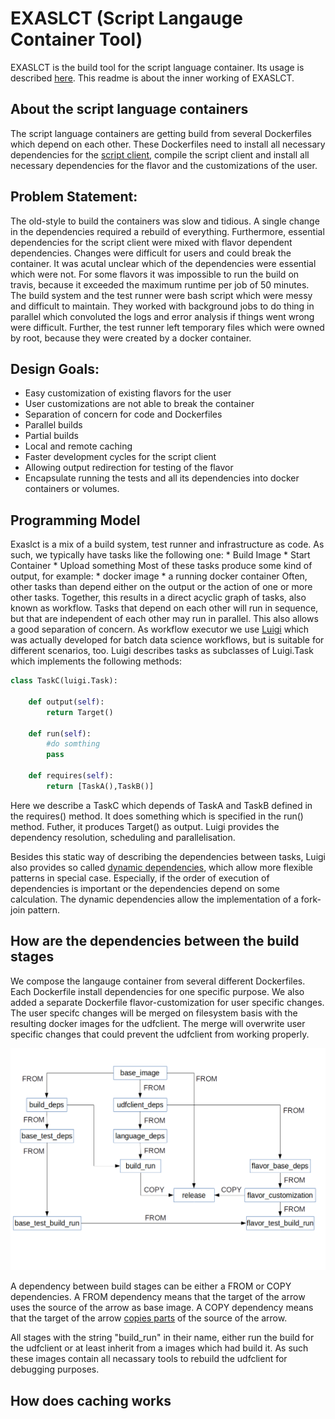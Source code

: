 # EXASLCT (Script Langauge Container Tool)
EXASLCT is the build tool for the script language container. 
Its usage is described [here](../README.md). 
This readme is about the inner working of EXASLCT.

## About the script language containers
The script language containers are getting build from several Dockerfiles which depend on each other. 
These Dockerfiles need to install all necessary dependencies for the [script client](../src), 
compile the script client and install all necessary dependencies for the flavor and the customizations of the user.

## Problem Statement:
The old-style to build the containers was slow and tidious. 
A single change in the dependencies required a rebuild of everything. 
Furthermore, essential dependencies for the script client were 
mixed with flavor dependent dependencies. 
Changes were difficult for users and could break the container. 
It was acutal unclear which of the dependencies were essential which were not.
For some flavors it was impossible to run the build on travis,
because it exceeded the maximum runtime per job of 50 minutes. 
The build system and the test runner were bash script 
which were messy and difficult to maintain. 
They worked with background jobs to do thing in parallel 
which convoluted the logs and error analysis 
if things went wrong were difficult. 
Further, the test runner left temporary files which were owned by root, 
because they were created by a docker container.

## Design Goals:

* Easy customization of existing flavors for the user
* User customizations are not able to break the container
* Separation of concern for code and Dockerfiles
* Parallel builds
* Partial builds
* Local and remote caching
* Faster development cycles for the script client
* Allowing output redirection for testing of the flavor
* Encapsulate running the tests and all its dependencies 
  into docker containers or volumes.
  
## Programming Model

Exaslct is a mix of a build system, test runner and infrastructure as code. 
As such, we typically have tasks like the following one:
    * Build Image
    * Start Container
    * Upload something
Most of these tasks produce some kind of output, for example:
    * docker image
    * a running docker container
Often, other tasks than depend either on the output or the action of one or more other tasks.
Together, this results in a direct acyclic graph of tasks, also known as workflow. 
Tasks that depend on each other will run in sequence, 
but that are independent of each other may run in parallel. 
This also allows a good separation of concern.
As workflow executor we use  [Luigi](https://luigi.readthedocs.io/en/stable/) 
which was actually developed for batch data science workflows, 
but is suitable for different scenarios, too.
Luigi describes tasks as subclasses of Luigi.Task which implements the following methods:

```python
class TaskC(luigi.Task):

    def output(self):
        return Target()
    
    def run(self):
        #do somthing
        pass
        
    def requires(self):
        return [TaskA(),TaskB()]

```

Here we describe a TaskC which depends of TaskA and TaskB defined in the requires() method. 
It does something which is specified in the run() method. 
Futher, it produces Target() as output. 
Luigi provides the dependency resolution, scheduling and parallelisation.

Besides this static way of describing the dependencies between tasks, 
Luigi also provides so called [dynamic dependencies](https://luigi.readthedocs.io/en/stable/tasks.html#dynamic-dependencies), 
which allow more flexible patterns in special case. 
Especially, if the order of execution of dependencies is important or 
the dependencies depend on some calculation. The dynamic dependencies 
allow the implementation of a fork-join pattern.

## How are the dependencies between the build stages

We compose the langauge container from several different Dockerfiles.
Each Dockerfile install dependencies for one specific purpose.
We also added a separate Dockerfile flavor-customization for user specific changes.
The user specifc changes will be merged on filesystem basis 
with the resulting docker images for the udfclient. 
The merge will overwrite user specific changes 
that could prevent the udfclient from working properly.

![](docs/image-dependencies.png)

A dependency between build stages can be either a FROM or 
COPY dependencies. A FROM dependency means that 
the target of the arrow uses the source of the arrow as base image.
A COPY dependency means that the target of the arrow [copies parts](https://docs.docker.com/develop/develop-images/multistage-build/) of 
the source of the arrow.

All stages with the string "build_run" in their name, 
either run the build for the udfclient or 
at least inherit from a images which had build it. 
As such these images contain all necassary tools to rebuild 
the udfclient for debugging purposes.

## How does caching works